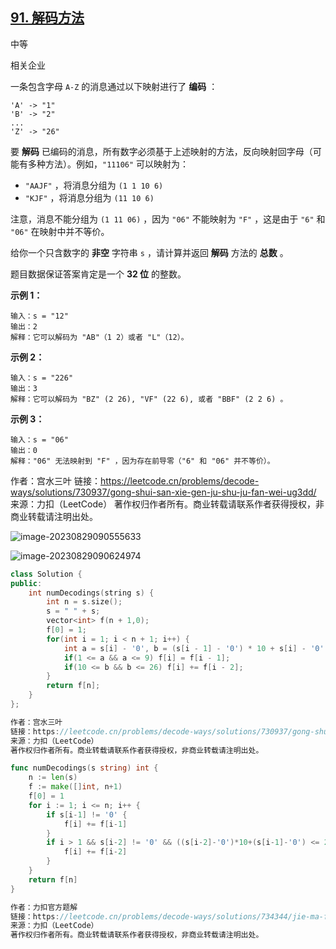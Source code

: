 ## [91. 解码方法](https://leetcode.cn/problems/decode-ways/)

中等

相关企业

一条包含字母 `A-Z` 的消息通过以下映射进行了 **编码** ：

```
'A' -> "1"
'B' -> "2"
...
'Z' -> "26"
```

要 **解码** 已编码的消息，所有数字必须基于上述映射的方法，反向映射回字母（可能有多种方法）。例如，`"11106"` 可以映射为：

- `"AAJF"` ，将消息分组为 `(1 1 10 6)`
- `"KJF"` ，将消息分组为 `(11 10 6)`

注意，消息不能分组为 `(1 11 06)` ，因为 `"06"` 不能映射为 `"F"` ，这是由于 `"6"` 和 `"06"` 在映射中并不等价。

给你一个只含数字的 **非空** 字符串 `s` ，请计算并返回 **解码** 方法的 **总数** 。

题目数据保证答案肯定是一个 **32 位** 的整数。

 

**示例 1：**

```
输入：s = "12"
输出：2
解释：它可以解码为 "AB"（1 2）或者 "L"（12）。
```

**示例 2：**

```
输入：s = "226"
输出：3
解释：它可以解码为 "BZ" (2 26), "VF" (22 6), 或者 "BBF" (2 2 6) 。
```

**示例 3：**

```
输入：s = "06"
输出：0
解释："06" 无法映射到 "F" ，因为存在前导零（"6" 和 "06" 并不等价）。
```

作者：宫水三叶
链接：https://leetcode.cn/problems/decode-ways/solutions/730937/gong-shui-san-xie-gen-ju-shu-ju-fan-wei-ug3dd/
来源：力扣（LeetCode）
著作权归作者所有。商业转载请联系作者获得授权，非商业转载请注明出处。



![image-20230829090555633](/Users/xishengcai/soft/xisheng.blog/algorithm/动态规划/image-20230829090555633.png)



![image-20230829090624974](/Users/xishengcai/soft/xisheng.blog/algorithm/动态规划/image-20230829090624974.png)

```c++
class Solution {
public:
    int numDecodings(string s) {
        int n = s.size();
        s = " " + s;
        vector<int> f(n + 1,0);
        f[0] = 1;        
        for(int i = 1; i < n + 1; i++) {
            int a = s[i] - '0', b = (s[i - 1] - '0') * 10 + s[i] - '0';
            if(1 <= a && a <= 9) f[i] = f[i - 1];
            if(10 <= b && b <= 26) f[i] += f[i - 2];
        }
        return f[n];
    }
};

作者：宫水三叶
链接：https://leetcode.cn/problems/decode-ways/solutions/730937/gong-shui-san-xie-gen-ju-shu-ju-fan-wei-ug3dd/
来源：力扣（LeetCode）
著作权归作者所有。商业转载请联系作者获得授权，非商业转载请注明出处。
```



```go
func numDecodings(s string) int {
    n := len(s)
    f := make([]int, n+1)
    f[0] = 1
    for i := 1; i <= n; i++ {
        if s[i-1] != '0' {
            f[i] += f[i-1]
        }
        if i > 1 && s[i-2] != '0' && ((s[i-2]-'0')*10+(s[i-1]-'0') <= 26) {
            f[i] += f[i-2]
        }
    }
    return f[n]
}

作者：力扣官方题解
链接：https://leetcode.cn/problems/decode-ways/solutions/734344/jie-ma-fang-fa-by-leetcode-solution-p8np/
来源：力扣（LeetCode）
著作权归作者所有。商业转载请联系作者获得授权，非商业转载请注明出处。
```

